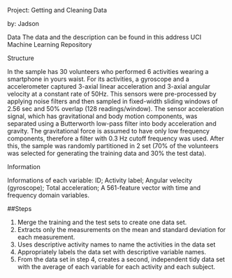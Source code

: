 Project: Getting and Cleaning Data

by: Jadson

Data
The data and the description can be found in this address UCI Machine Learning Repository

Structure

In the sample has 30 volunteers who performed 6 activities wearing a smartphone in yours waist. For its activities, a gyroscope and a accelerometer captured 3-axial linear acceleration and 3-axial angular velocity at a constant rate of 50Hz. This sensors were pre-processed by applying noise filters and then sampled in fixed-width sliding windows of 2.56 sec and 50% overlap (128 readings/window). The sensor acceleration signal, which has gravitational and body motion components, was separated using a Butterworth low-pass filter into body acceleration and gravity. The gravitational force is assumed to have only low frequency components, therefore a filter with 0.3 Hz cutoff frequency was used. After this, the sample was randomly partitioned in 2 set (70% of the volunteers was selected for generating the training data and 30% the test data). 

Information

Informations of each variable:
ID;
Activity label;
Angular velecity (gyroscope);
Total acceleration;
A 561-feature vector with time and frequency domain variables.

##Steps

1. Merge the training and the test sets to create one data set.
2. Extracts only the measurements on the mean and standard deviation for each measurement.
3. Uses descriptive activity names to name the activities in the data set
4. Appropriately labels the data set with descriptive variable names.
5. From the data set in step 4, creates a second, independent tidy data set with the average of each variable for each activity and each subject.
